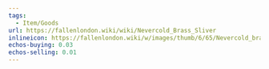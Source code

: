 ```yaml
---
tags:
  - Item/Goods
url: https://fallenlondon.wiki/wiki/Nevercold_Brass_Sliver
inlineicon: https://fallenlondon.wiki/w/images/thumb/6/65/Nevercold_brass.png/40px-Nevercold_brass.png
echos-buying: 0.03
echos-selling: 0.01
---
```

